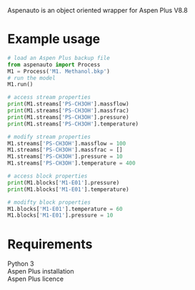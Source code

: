 Aspenauto is an object oriented wrapper for Aspen Plus V8.8



# Example usage
```python
# load an Aspen Plus backup file
from aspenauto import Process
M1 = Process('M1. Methanol.bkp')
# run the model
M1.run()

# access stream properties
print(M1.streams['PS-CH3OH'].massflow)
print(M1.streams['PS-CH3OH'].massfrac)
print(M1.streams['PS-CH3OH'].pressure)
print(M1.streams['PS-CH3OH'].temperature)

# modify stream properties
M1.streams['PS-CH3OH'].massflow = 100
M1.streams['PS-CH3OH'].massfrac = []
M1.streams['PS-CH3OH'].pressure = 10
M1.streams['PS-CH3OH'].temperature = 400

# access block properties
print(M1.blocks['M1-E01'].pressure)
print(M1.blocks['M1-E01'].temperature)

# modifty block properties
M1.blocks['M1-E01'].temperature = 60
M1.blocks['M1-E01'].pressure = 10
```

# Requirements
Python 3\
Aspen Plus installation\
Aspen Plus licence


